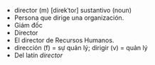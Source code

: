 - director (m)	[diɾekˈtoɾ]	sustantivo (noun)
- Persona que dirige una organización.
- Giám đốc
- Director
- El director de Recursos Humanos.
- dirección (f) = sự quản lý; dirigir (v) = quản lý
- Del latín *director*